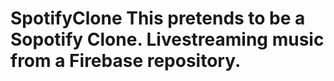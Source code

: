 # SpotifyClone This pretends to be a Sopotify Clone. Livestreaming music from a Firebase repository.
